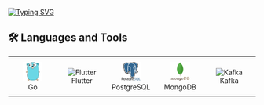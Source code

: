 [![Typing SVG](https://readme-typing-svg.demolab.com?font=Fira+Code&size=24&duration=3500&pause=100&color=1AF700&background=CAFF3500&multiline=true&repeat=false&width=600&height=100&lines=Hello%2C+my+name+is+Ravil;I'm+Innopolis+University+student;And+I'm+Golang+Developer)](https://git.io/typing-svg)

## 🛠 Languages and Tools

<div align="center">
  <table style="border-collapse: collapse;">
    <tr>
      <td align="center" style="padding: 10px; min-width: 80px;">
        <img src="https://raw.githubusercontent.com/devicons/devicon/master/icons/go/go-original.svg" alt="Go" height="40" width="40"/><br/>Go
      </td>
      <td align="center" style="padding: 10px; min-width: 80px;">
        <img src="https://www.vectorlogo.zone/logos/flutterio/flutterio-icon.svg" alt="Flutter" height="40"/><br/>Flutter
      </td>
      <td align="center" style="padding: 10px; min-width: 80px;">
        <img src="https://raw.githubusercontent.com/devicons/devicon/master/icons/postgresql/postgresql-original-wordmark.svg" alt="PostgreSQL" height="40"/><br/>PostgreSQL
      </td>
      <td align="center" style="padding: 10px; min-width: 80px;">
        <img src="https://raw.githubusercontent.com/devicons/devicon/master/icons/mongodb/mongodb-original-wordmark.svg" alt="MongoDB" height="40"/><br/>MongoDB
      </td>
      <td align="center" style="padding: 10px; min-width: 80px;">
        <img src="https://www.vectorlogo.zone/logos/apache_kafka/apache_kafka-icon.svg" alt="Kafka" height="40"/><br/>Kafka
      </td>
      <td align="center" style="padding: 10px; min-width: 80px;">
        <img src="https://www.vectorlogo.zone/logos/rabbitmq/rabbitmq-icon.svg" alt="RabbitMQ" height="40"/><br/>RabbitMQ
      </td>
      <td align="center" style="padding: 10px; min-width: 80px;">
        <img src="https://raw.githubusercontent.com/devicons/devicon/master/icons/docker/docker-original-wordmark.svg" alt="Docker" height="40"/><br/>Docker
      </td>
    </tr>
  </table>
</div>
